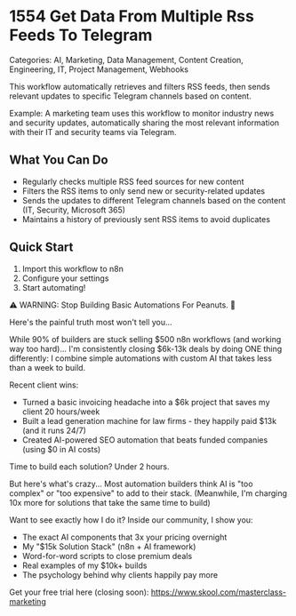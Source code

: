 # 1554 Get Data From Multiple Rss Feeds To Telegram

Categories: AI, Marketing, Data Management, Content Creation, Engineering, IT, Project Management, Webhooks

This workflow automatically retrieves and filters RSS feeds, then sends relevant updates to specific Telegram channels based on content.

Example: A marketing team uses this workflow to monitor industry news and security updates, automatically sharing the most relevant information with their IT and security teams via Telegram.

## What You Can Do
- Regularly checks multiple RSS feed sources for new content
- Filters the RSS items to only send new or security-related updates
- Sends the updates to different Telegram channels based on the content (IT, Security, Microsoft 365)
- Maintains a history of previously sent RSS items to avoid duplicates

## Quick Start
1. Import this workflow to n8n
2. Configure your settings
3. Start automating!

⚠️ WARNING: Stop Building Basic Automations For Peanuts. 🚫

Here's the painful truth most won't tell you...

While 90% of builders are stuck selling $500 n8n workflows (and working way too hard)...
I'm consistently closing $6k-13k deals by doing ONE thing differently:
I combine simple automations with custom AI that takes less than a week to build.

Recent client wins:
* Turned a basic invoicing headache into a $6k project that saves my client 20 hours/week
* Built a lead generation machine for law firms - they happily paid $13k (and it runs 24/7)
* Created AI-powered SEO automation that beats funded companies (using $0 in AI costs)

Time to build each solution? Under 2 hours.

But here's what's crazy...
Most automation builders think AI is "too complex" or "too expensive" to add to their stack.
(Meanwhile, I'm charging 10x more for solutions that take the same time to build)

Want to see exactly how I do it?
Inside our community, I show you:
* The exact AI components that 3x your pricing overnight
* My "$15k Solution Stack" (n8n + AI framework)
* Word-for-word scripts to close premium deals
* Real examples of my $10k+ builds
* The psychology behind why clients happily pay more

Get your free trial here (closing soon): https://www.skool.com/masterclass-marketing
